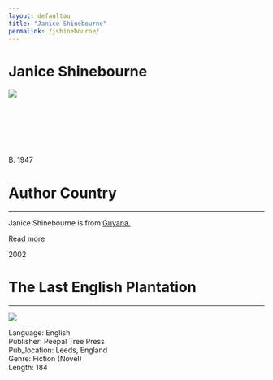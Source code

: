 ```yaml
---
layout: defaultau
title: "Janice Shinebourne"
permalink: /jshinebourne/
---
```

<!-- partial:index.partial.html -->
<div class="content">
    <h1>Janice Shinebourne</h1>
    <div class="quote">
        <div><img src="https://www.peepaltreepress.com/sites/default/files/styles/author_large/public/Jan%20Lowe%20Shinebourne.jpg" class="logo"></div>
    </div>
    <div class="timeline">
        <div style="padding-bottom:100px;"></div>
        <div class="block">
            <div class="date right"><p class="right"> B. 1947 </p></div>
            <div class="dot"></div>
            <div class="left first">
            <div class="author_country">
                <h1>Author Country</h1><hr>
            <div class="aclocation"><p>Janice Shinebourne is from <a href="{{ site.baseurl }}/62">  Guyana.</a></p></div>
            <div class="acreadmore">    <a href="https://en.wikipedia.org/wiki/Jan_Shinebourne" target="_blank">Read more</a></div>
            </div>
            </div>
        </div>
        <div class="block">
            <div class="date right"><p class="right">2002</p></div>
            <div class="dot"></div>
            <div class="left hide">
                <h1>The Last English Plantation</h1><hr>
                <p><img src="https://m.media-amazon.com/images/I/51WzskDJf5L.jpg"></p>
                <p>Language: English<br/>
                Publisher: Peepal Tree Press<br/>
                Pub_location: Leeds, England<br/>
                Genre: Fiction (Novel)<br/>
                Length: 184</p>
            </div>
        </div>
</div>
  <!-- partial -->
<script src='https://cdnjs.cloudflare.com/ajax/libs/jquery/3.1.1/jquery.min.js'></script><script  src="{{ site.baseurl }}/assets/js/authorscript.js"></script>